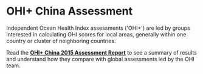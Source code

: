 # OHI+ China Assessment

Independent Ocean Health Index assessments ('OHI+') are led by groups interested in calculating OHI scores for local areas, generally within one country or cluster of neighboring countries.

Read the [**OHI+ China 2015 Assessment Report**](http://htmlpreview.github.io/?https://github.com/OHI-Science/chn/blob/draft/province2015/reports/report_china2015.html) to see a summary of results and understand how they compare with global assessments led by the OHI team.
